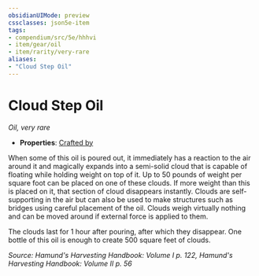 ```yaml
---
obsidianUIMode: preview
cssclasses: json5e-item
tags:
- compendium/src/5e/hhhvi
- item/gear/oil
- item/rarity/very-rare
aliases: 
- "Cloud Step Oil"
---
```

# Cloud Step Oil
*Oil, very rare*  

- **Properties**: [Crafted by](/compendium/rules/item-properties.md#Crafted%20by)

When some of this oil is poured out, it immediately has a reaction to the air around it and magically expands into a semi-solid cloud that is capable of floating while holding weight on top of it. Up to 50 pounds of weight per square foot can be placed on one of these clouds. If more weight than this is placed on it, that section of cloud disappears instantly. Clouds are self-supporting in the air but can also be used to make structures such as bridges using careful placement of the oil. Clouds weigh virtually nothing and can be moved around if external force is applied to them.

The clouds last for 1 hour after pouring, after which they disappear. One bottle of this oil is enough to create 500 square feet of clouds.

*Source: Hamund's Harvesting Handbook: Volume I p. 122, Hamund's Harvesting Handbook: Volume II p. 56*